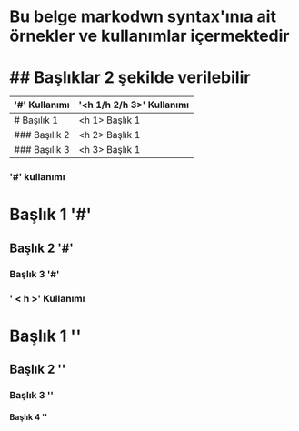 <h1>Bu belge markodwn syntax'ınıa ait örnekler ve kullanımlar içermektedir<h1>
## Başlıklar 2 şekilde verilebilir  

  
| '#' Kullanımı | '<h 1/h 2/h 3>' Kullanımı |
| ----------- | --------- |
| # Başılık 1 | <h 1> Başlık 1 |
| ### Başılık 2 | <h 2> Başlık 1 |
| ### Başılık 3 | <h 3> Başlık 1 |
  
###  '#' kullanımı  
# Başlık 1 '#'
## Başlık 2 '#'
### Başlık 3 '#'  

<h3>' < h >' Kullanımı </h3>
<h1>Başlık 1 '<h 1>'</h1>
<h2>Başlık 2 '<h 2>'</h2>
<h3>Başlık 3 '<h 3>'</h3>
<h4>Başlık 4 '<h 4>'</h4>
